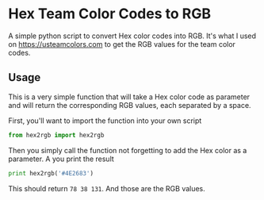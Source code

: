 # Hex Team Color Codes to RGB
A simple python script to convert Hex color codes into RGB. It's what I used on https://usteamcolors.com to get the RGB values for the team color codes.

## Usage
This is a very simple function that will take a Hex color code as parameter and will return the corresponding RGB values, each separated by a space.

First, you'll want to import the function into your own script

```python
from hex2rgb import hex2rgb
```

Then you simply call the function not forgetting to add the Hex color as a parameter. A you print the result

```python
print hex2rgb('#4E2683')
```

This should return `78 38 131`. And those are the RGB values.
